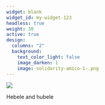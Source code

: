 ```yaml
---
widget: blank
widget_id: my-widget-123
headless: true
weight: 30
active: true
design:
  columns: "2"
  background:
    text_color_light: false
    image_darken: 1
    image: solidarity-amico-1-.png
---
```

![](shared-workspace-bro.png)

Hebele and hubele
